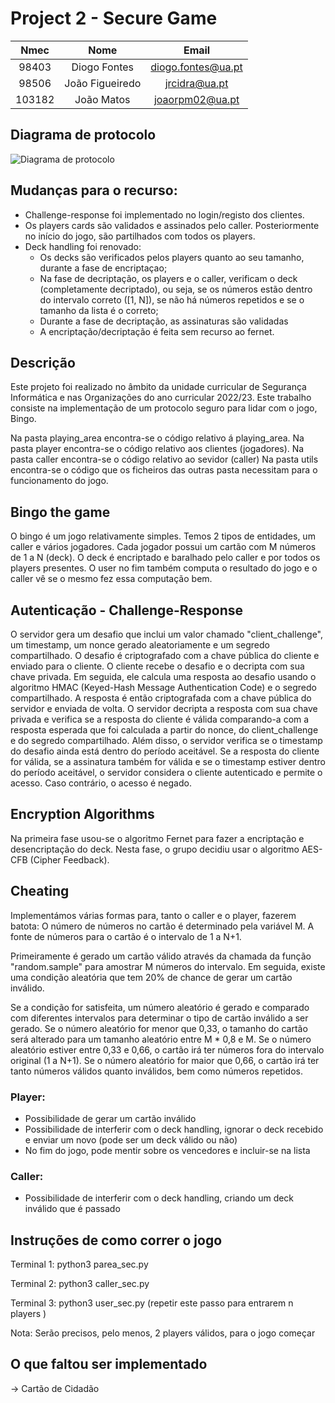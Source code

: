 # Project 2 - Secure Game

| Nmec | Nome | Email |
| :---: | :---: | :---: |
| 98403 | Diogo Fontes | diogo.fontes@ua.pt |
| 98506 | João Figueiredo | jrcidra@ua.pt |
| 103182 | João Matos | joaorpm02@ua.pt|

## Diagrama de protocolo
![Diagrama de protocolo](https://github.com/detiuaveiro/assignment-2---bingo-recurso-grupo38/blob/main/Diagrama/Diagrama.png)

## Mudanças para o recurso:
- Challenge-response foi implementado no login/registo dos clientes.
- Os players cards são validados e assinados pelo caller. Posteriormente no início do jogo, são partilhados com todos os players.
- Deck handling foi renovado:
    - Os decks são verificados pelos players quanto ao seu tamanho, durante a fase de encriptaçao;
    - Na fase de decriptação, os players e o caller, verificam o deck (completamente decriptado), ou seja, se os números estão dentro do intervalo correto ([1, N]), se não há números repetidos e se o tamanho da lista é o correto;
    - Durante a fase de decriptação, as assinaturas são validadas
    - A encriptação/decriptação é feita sem recurso ao fernet.





## Descrição
Este projeto foi realizado no âmbito da unidade curricular de Segurança Informática e nas Organizações do ano curricular 2022/23.
Este trabalho consiste na implementação de um protocolo seguro para lidar com o jogo, Bingo.

Na pasta playing_area encontra-se o código relativo á playing_area.
Na pasta player encontra-se o código relativo aos clientes (jogadores).
Na pasta caller encontra-se o código relativo ao sevidor (caller)
Na pasta utils encontra-se o código que os ficheiros das outras pasta necessitam para o funcionamento do jogo.

## Bingo the game
O bingo é um jogo relativamente simples. Temos 2 tipos de entidades, um caller e vários jogadores. Cada jogador possui um cartão com M números de 1 a N (deck).
O deck é encriptado e baralhado pelo caller e por todos os players presentes.
O user no fim também computa o resultado do jogo e o caller vê se o mesmo fez essa computação bem.

## Autenticação - Challenge-Response
O servidor gera um desafio que inclui um valor chamado "client_challenge", um timestamp, um nonce gerado aleatoriamente e um segredo compartilhado.
O desafio é criptografado com a chave pública do cliente e enviado para o cliente.
O cliente recebe o desafio e o decripta com sua chave privada. Em seguida, ele calcula uma resposta ao desafio usando o algoritmo HMAC (Keyed-Hash Message Authentication Code) e o segredo compartilhado. A resposta é então criptografada com a chave pública do servidor e enviada de volta.
O servidor decripta a resposta com sua chave privada e verifica se a resposta do cliente é válida comparando-a com a resposta esperada que foi calculada a partir do nonce, do client_challenge e do segredo compartilhado. Além disso, o servidor verifica se o timestamp do desafio ainda está dentro do período aceitável.
Se a resposta do cliente for válida, se a assinatura também for válida e se o timestamp estiver dentro do período aceitável, o servidor considera o cliente autenticado e permite o acesso. Caso contrário, o acesso é negado.

## Encryption Algorithms
 Na primeira fase usou-se o algoritmo Fernet para fazer a encriptação e desencriptação do deck. Nesta fase, o grupo decidiu usar o algoritmo AES-CFB (Cipher Feedback).
 


## Cheating
Implementámos várias formas para, tanto o caller e o player, fazerem batota:
O número de números no cartão é determinado pela variável M. A fonte de números para o cartão é o intervalo de 1 a N+1.

Primeiramente é gerado um cartão válido através da chamada da função "random.sample" para amostrar M números do intervalo. Em seguida, existe uma condição aleatória que tem 20% de chance de gerar um cartão inválido.

Se a condição for satisfeita, um número aleatório é gerado e comparado com diferentes intervalos para determinar o tipo de cartão inválido a ser gerado. Se o número aleatório for menor que 0,33, o tamanho do cartão será alterado para um tamanho aleatório entre M * 0,8 e M. Se o número aleatório estiver entre 0,33 e 0,66, o cartão irá ter números fora do intervalo original (1 a N+1). Se o número aleatório for maior que 0,66, o cartão irá ter tanto números válidos quanto inválidos, bem como números repetidos.

### Player:
- Possibilidade de gerar um cartão inválido  
- Possibilidade de interferir com o deck handling, ignorar o deck recebido e enviar um novo (pode ser um deck válido ou não)
- No fim do jogo, pode mentir sobre os vencedores e incluir-se na lista 

### Caller: 
- Possibilidade de interferir com o deck handling, criando um deck inválido que é passado 


## Instruções de como correr o jogo

 Terminal 1: python3 parea_sec.py

 Terminal 2: python3 caller_sec.py

 Terminal 3: python3 user_sec.py (repetir este passo para entrarem n players )

Nota: Serão precisos, pelo menos, 2 players válidos, para o jogo começar

## O que faltou ser implementado
 -> Cartão de Cidadão
